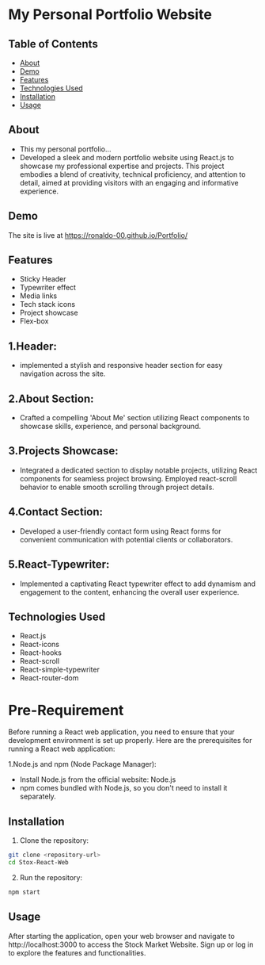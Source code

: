 # My Personal Portfolio Website

## Table of Contents

- [About](#about)
- [Demo](#demo)
- [Features](#features)
- [Technologies Used](#technologies-used)
- [Installation](#installation)
- [Usage](#usage)

## About

- This my personal portfolio...
- Developed a sleek and modern portfolio website using React.js to showcase my professional expertise and projects. This project embodies a blend of creativity, technical proficiency, and attention to detail, aimed at providing visitors with an engaging and informative experience.
  
## Demo

The site is live at  https://ronaldo-00.github.io/Portfolio/

## Features
- Sticky Header
- Typewriter effect
- Media links
- Tech stack icons
- Project showcase
- Flex-box
  
## 1.Header:
- implemented a stylish and responsive header section for easy navigation across the site.

## 2.About Section:

-  Crafted a compelling 'About Me' section utilizing React components to showcase skills, experience, and personal background.
  
## 3.Projects Showcase: 

- Integrated a dedicated section to display notable projects, utilizing React components for seamless project browsing. Employed react-scroll behavior to enable smooth scrolling through project details.

## 4.Contact Section: 

- Developed a user-friendly contact form using React forms for convenient communication with potential clients or collaborators.

## 5.React-Typewriter: 

- Implemented a captivating React typewriter effect to add dynamism and engagement to the content, enhancing the overall user experience.
  
## Technologies Used

- React.js
- React-icons
- React-hooks
- React-scroll
- React-simple-typewriter
- React-router-dom

# Pre-Requirement

Before running a React web application, you need to ensure that your development environment is set up properly. Here are the prerequisites for running a React web application:

1.Node.js and npm (Node Package Manager):

- Install Node.js from the official website: Node.js
- npm comes bundled with Node.js, so you don't need to install it separately.

## Installation

1. Clone the repository:

```bash
git clone <repository-url>
cd Stox-React-Web
```

2. Run the repository:

```bash
npm start
```

## Usage

After starting the application, open your web browser and navigate to http://localhost:3000 to access the Stock Market Website. Sign up or log in to explore the features and functionalities.
